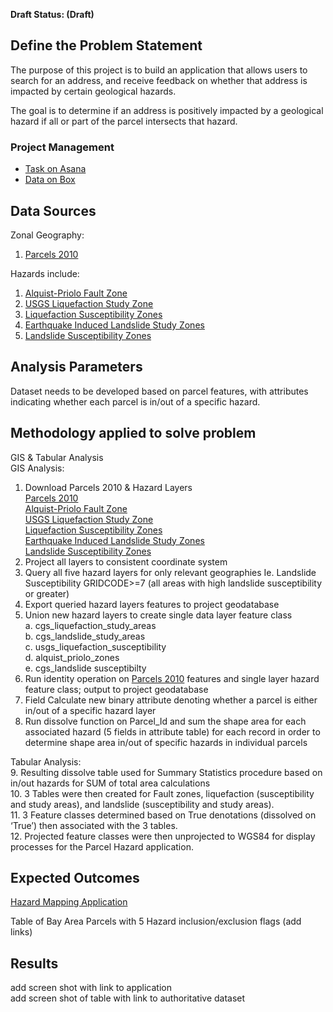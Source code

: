 **Draft Status: (Draft)**

## Define the Problem Statement
The purpose of this project is to build an application that allows users to search for an address, and receive feedback on whether that address is impacted by certain geological hazards.

The goal is to determine if an address is positively impacted by a geological hazard if all or part of the parcel intersects that hazard.  

### Project Management 
- [Task on Asana](https://app.asana.com/0/412103232252676/795829633431058/f)  
- [Data on Box](https://mtcdrive.app.box.com/folder/53006798123)  

## Data Sources
Zonal Geography:
1. [Parcels 2010](https://mtcdrive.app.box.com/s/ny0olvpw64x6ftxwhbi34m2phm6hqzce)

Hazards include: 
1. [Alquist-Priolo Fault Zone](https://mtc.maps.arcgis.com/home/item.html?id=1935ec41c8b04a21bff1ebb1e5c050ca)
2. [USGS Liquefaction Study Zone](https://mtc.maps.arcgis.com/home/item.html?id=044546a891414c90a17a54bb2aa594bb)
3. [Liquefaction Susceptibility Zones](https://mtc.maps.arcgis.com/home/item.html?id=b88a7506b3054189b2cbd475371b1199)
4. [Earthquake Induced Landslide Study Zones](https://mtc.maps.arcgis.com/home/item.html?id=2b40285fe87a402db105de31dd124dc0#overview)  
5. [Landslide Susceptibility Zones](https://mtcdrive.app.box.com/s/6qa52hq69ifk15hk3bi1xjyey22bombl)

## Analysis Parameters
Dataset needs to be developed based on parcel features, with attributes indicating whether each parcel is in/out of a specific hazard. 


## Methodology applied to solve problem
GIS & Tabular Analysis  
GIS Analysis:
1. Download Parcels 2010 & Hazard Layers  
    [Parcels 2010](https://mtcdrive.app.box.com/s/ny0olvpw64x6ftxwhbi34m2phm6hqzce)  
    [Alquist-Priolo Fault Zone](https://mtc.maps.arcgis.com/home/item.html?id=1935ec41c8b04a21bff1ebb1e5c050ca)  
    [USGS Liquefaction Study Zone](https://mtc.maps.arcgis.com/home/item.html?id=044546a891414c90a17a54bb2aa594bb)  
    [Liquefaction Susceptibility Zones](https://mtc.maps.arcgis.com/home/item.html?id=b88a7506b3054189b2cbd475371b1199)  
    [Earthquake Induced Landslide Study Zones](https://mtc.maps.arcgis.com/home/item.html?id=2b40285fe87a402db105de31dd124dc0#overview)  
    [Landslide Susceptibility Zones](https://mtcdrive.app.box.com/s/6qa52hq69ifk15hk3bi1xjyey22bombl)  
2. Project all layers to consistent coordinate system
3. Query all five hazard layers for only relevant geographies
    Ie. Landslide Susceptibility GRIDCODE>=7 (all areas with high landslide susceptibility or greater)
4. Export queried hazard layers features to project geodatabase
5. Union new hazard layers to create single data layer feature class  
    a. cgs_liquefaction_study_areas  
    b. cgs_landslide_study_areas  
    c. usgs_liquefaction_susceptibility  
    d. alquist_priolo_zones  
    e. cgs_landslide susceptibilty 
6. Run identity operation on [Parcels 2010](https://mtcdrive.app.box.com/s/ny0olvpw64x6ftxwhbi34m2phm6hqzce) features and single layer hazard feature class; output to project geodatabase  
7. Field Calculate new binary attribute denoting whether a parcel is either in/out of a specific hazard layer
8. Run dissolve function on Parcel_Id and sum the shape area for each associated hazard (5 fields in attribute table) for each record in order to determine shape area in/out of specific hazards in individual parcels

Tabular Analysis:  
9. Resulting dissolve table used for Summary Statistics procedure based on in/out hazards for SUM of total area calculations  
10. 3 Tables were then created for Fault zones, liquefaction (susceptibility and study areas), and landslide (susceptibility and study areas).  
11. 3 Feature classes determined based on True denotations (dissolved on ‘True’) then associated with the 3 tables.  
12. Projected feature classes were then unprojected to WGS84 for display processes for the Parcel Hazard application.  


## Expected Outcomes

[Hazard Mapping Application](http://hazard-env.p7guw9p8ma.us-west-2.elasticbeanstalk.com/)  

Table of Bay Area Parcels with 5 Hazard inclusion/exclusion flags   (add links)

## Results
add screen shot with link to application   
add screen shot of table with link to authoritative dataset

